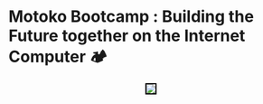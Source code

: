 # Motoko Bootcamp : Building the Future together on the Internet Computer 🏕️



<p align="center"> <img src="[../03.png](https://github.com/motoko-bootcamp/.github/blob/main/03.png)" style="border: 2px solid black;"> </p>
